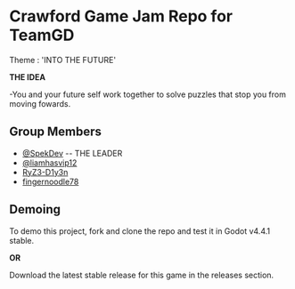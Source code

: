 # Crawford Game Jam Repo for TeamGD

Theme : 'INTO THE FUTURE'

**THE IDEA**

-You and your future self work together to solve puzzles that stop you from moving fowards.

## Group Members

- [@SpekDev](https://www.github.com/SpekDev)  -- THE LEADER
- [@liamhasvip12](https://www.github.com/liamhasvip12)
- [RyZ3-D1y3n](https://github.com/RyZ3-D1y3n)
- [fingernoodle78](https://github.com/fingernoodle78)


## Demoing

To demo this project, fork and clone the repo and test it in Godot v4.4.1 stable.

**OR**

Download the latest stable release for this game in the releases section.
